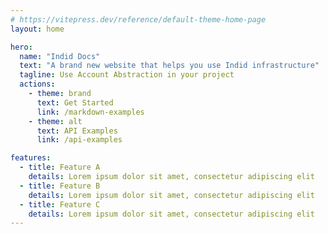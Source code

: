 ```yaml
---
# https://vitepress.dev/reference/default-theme-home-page
layout: home

hero:
  name: "Indid Docs"
  text: "A brand new website that helps you use Indid infrastructure"
  tagline: Use Account Abstraction in your project
  actions:
    - theme: brand
      text: Get Started
      link: /markdown-examples
    - theme: alt
      text: API Examples
      link: /api-examples

features:
  - title: Feature A
    details: Lorem ipsum dolor sit amet, consectetur adipiscing elit
  - title: Feature B
    details: Lorem ipsum dolor sit amet, consectetur adipiscing elit
  - title: Feature C
    details: Lorem ipsum dolor sit amet, consectetur adipiscing elit
---
```


